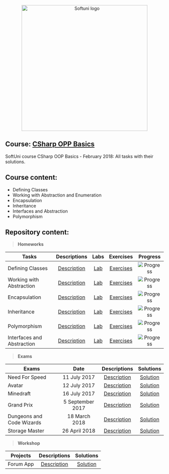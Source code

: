 <p align="center">
	<a href="https://docs.microsoft.com/en-us/dotnet/csharp/programming-guide/concepts/object-oriented-programming"><img src="https://res.cloudinary.com/practicaldev/image/fetch/s--ZapQbvjh--/c_limit%2Cf_auto%2Cfl_progressive%2Cq_auto%2Cw_880/https://dev-to-uploads.s3.amazonaws.com/i/8ch1sn08hzxw40v6zssd.png" alt="Softuni logo" width="400" align="center">
	</a>
<p>

## Course: [CSharp OPP Basics](https://softuni.bg/trainings/1842/csharp-oop-basics-february-2018)
SoftUni course CSharp OOP Basics - February 2018: All tasks with their solutions.

## Course content:
- Defining Classes
- Working with Abstraction and Enumeration
- Encapsulation
- Inheritance
- Interfaces and Abstraction
- Polymorphism

## Repository content:

> **Homeworks**

Tasks						|Descriptions																					| Labs																										| Exercises																												|Progress																														
----------------------------|:---------------------------------------------------------------------------------------------:|:---------------------------------------------------------------------------------------------------------:|:---------------------------------------------------------------------------------------------------------------------:|:---------------:
Defining Classes			|[Description](https://github.com/dobroslav-atanasov/CSharp-OOP-Basics/tree/master/Resources)	|[Lab](https://github.com/dobroslav-atanasov/CSharp-OOP-Basics/tree/master/01.DefiningClasses-Lab)			|[Exercises](https://github.com/dobroslav-atanasov/CSharp-OOP-Basics/tree/master/02.DefiningClasses-Exercises)          |![Progress](https://progress-bar.dev/100/?title=done)
Working with Abstraction	|[Description](https://github.com/dobroslav-atanasov/CSharp-OOP-Basics/tree/master/Resources)	|[Lab](https://github.com/dobroslav-atanasov/CSharp-OOP-Basics/tree/master/03.WorkingWithAbstraction-Lab)	|[Exercises](https://github.com/dobroslav-atanasov/CSharp-OOP-Basics/tree/master/04.WorkingWithAbstraction-Exercises)   |![Progress](https://progress-bar.dev/100/?title=done)
Encapsulation				|[Description](https://github.com/dobroslav-atanasov/CSharp-OOP-Basics/tree/master/Resources)	|[Lab](https://github.com/dobroslav-atanasov/CSharp-OOP-Basics/tree/master/05.Encapsulation-Lab)			|[Exercises](https://github.com/dobroslav-atanasov/CSharp-OOP-Basics/tree/master/06.Encapsulation-Exercises)            |![Progress](https://progress-bar.dev/100/?title=done)
Inheritance					|[Description](https://github.com/dobroslav-atanasov/CSharp-OOP-Basics/tree/master/Resources)	|[Lab](https://github.com/dobroslav-atanasov/CSharp-OOP-Basics/tree/master/07.Inheritance-Lab)				|[Exercises](https://github.com/dobroslav-atanasov/CSharp-OOP-Basics/tree/master/08.Inheritance-Exercises)              |![Progress](https://progress-bar.dev/100/?title=done)
Polymorphism				|[Description](https://github.com/dobroslav-atanasov/CSharp-OOP-Basics/tree/master/Resources)	|[Lab](https://github.com/dobroslav-atanasov/CSharp-OOP-Basics/tree/master/11.Polymorphism-Lab)				|[Exercises](https://github.com/dobroslav-atanasov/CSharp-OOP-Basics/tree/master/12.Polymorphism-Exercises)             |![Progress](https://progress-bar.dev/100/?title=done)
Interfaces and Abstraction	|[Description](https://github.com/dobroslav-atanasov/CSharp-OOP-Basics/tree/master/Resources)	|[Lab](https://github.com/dobroslav-atanasov/CSharp-OOP-Basics/tree/master/09.InterfacesAndAbstraction-Lab)	|[Exercises](https://github.com/dobroslav-atanasov/CSharp-OOP-Basics/tree/master/10.InterfacesAndAbstraction-Exercises) |![Progress](https://progress-bar.dev/100/?title=done)

> **Exams**

Exams						|Date				|Descriptions																															|Solutions
----------------------------|:-----------------:|:-------------------------------------------------------------------------------------------------------------------------------------:|:----------:
Need For Speed				|11 July 2017		|[Description](https://github.com/dobroslav-atanasov/CSharp-OOP-Basics/tree/master/Resources/Exam-11.07.2017-Need-For-Speed)			|[Solution](https://github.com/dobroslav-atanasov/CSharp-OOP-Basics/tree/master/Exam-11.07.2017-NeedForSpeed)
Avatar						|12 July 2017		|[Description](https://github.com/dobroslav-atanasov/CSharp-OOP-Basics/tree/master/Resources/Exam-12.07.2017-Avatar)					|[Solution](https://github.com/dobroslav-atanasov/CSharp-OOP-Basics/tree/master/Exam-12.07.2017-Avatar)
Minedraft					|16 July 2017		|[Description](https://github.com/dobroslav-atanasov/CSharp-OOP-Basics/tree/master/Resources/Exam-16.07.2017-Minedraft)					|[Solution](https://github.com/dobroslav-atanasov/CSharp-OOP-Basics/tree/master/Exam-16.07.2017-Minedraft)
Grand Prix					|5 September 2017	|[Description](https://github.com/dobroslav-atanasov/CSharp-OOP-Basics/tree/master/Resources/Exam-05.09.2017-Grand-Prix)				|[Solution](https://github.com/dobroslav-atanasov/CSharp-OOP-Basics/tree/master/Exam-07.09.2017-GrandPrix)
Dungeons and Code Wizards	|18 March 2018		|[Description](https://github.com/dobroslav-atanasov/CSharp-OOP-Basics/tree/master/Resources/Exam-18.03.2018-Dungeons-and-Code-Wizards)	|[Solution](https://github.com/dobroslav-atanasov/CSharp-OOP-Basics/tree/master/Exam-18.03.2018-DungeonsAndCodeWizards)
Storage Master				|26 April 2018		|[Description](https://github.com/dobroslav-atanasov/CSharp-OOP-Basics/tree/master/Resources/Exam-26.04.2018-Storage-Master)			|[Solution](https://github.com/dobroslav-atanasov/CSharp-OOP-Basics/tree/master/Exam-26.04.2018-StorageMaster)

> **Workshop**

Projects			|Descriptions																							|Solutions
--------------------|:-----------------------------------------------------------------------------------------------------:|:----------:
Forum App			|[Description](https://github.com/dobroslav-atanasov/CSharp-OOP-Basics/tree/master/Resources/Workshop)	|[Solution](https://github.com/dobroslav-atanasov/CSharp-OOP-Basics/tree/master/Workshop-Forum)